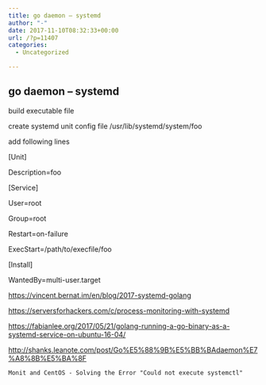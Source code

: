 ```yaml
---
title: go daemon – systemd
author: "-"
date: 2017-11-10T08:32:33+00:00
url: /?p=11407
categories:
  - Uncategorized

---
```

## go daemon – systemd
build executable file

create systemd unit config file /usr/lib/systemd/system/foo

add following lines

[Unit]
  
Description=foo

[Service]
  
User=root
  
Group=root
  
Restart=on-failure
  
ExecStart=/path/to/execfile/foo

[Install]
  
WantedBy=multi-user.target

https://vincent.bernat.im/en/blog/2017-systemd-golang
  
https://serversforhackers.com/c/process-monitoring-with-systemd

https://fabianlee.org/2017/05/21/golang-running-a-go-binary-as-a-systemd-service-on-ubuntu-16-04/

http://shanks.leanote.com/post/Go%E5%88%9B%E5%BB%BAdaemon%E7%A8%8B%E5%BA%8F


  
    Monit and CentOS - Solving the Error "Could not execute systemctl"
  



